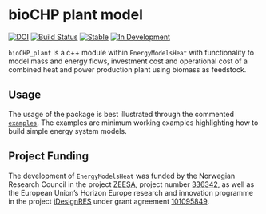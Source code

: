 # bioCHP plant model

[![DOI](https://joss.theoj.org/papers/10.21105/joss.06619/status.svg)](https://doi.org/10.21105/joss.06619)
[![Build Status](https://github.com/EnergyModelsX/EnergyModelsHeat.jl/workflows/CI/badge.svg)](https://github.com/EnergyModelsX/EnergyModelsHeat.jl/actions?query=workflow%3ACI)
[![Stable](https://img.shields.io/badge/docs-stable-blue.svg)](https://energymodelsx.github.io/EnergyModelsHeat.jl/stable/)
[![In Development](https://img.shields.io/badge/docs-dev-blue.svg)](https://energymodelsx.github.io/EnergyModelsHeat.jl/dev/)

`bioCHP_plant` is a c++ module within  `EnergyModelsHeat` with functionality to model mass and energy flows, investment cost and operational cost of a combined heat and power production plant using biomass as feedstock.

## Usage

The usage of the package is best illustrated through the commented [`examples`](examples).
The examples are minimum working examples highlighting how to build simple energy system models.

## Project Funding

The development of `EnergyModelsHeat` was funded by the Norwegian Research Council in the project [ZEESA](https://www.sintef.no/en/projects/2023/zeesa-zero-emission-energy-systems-for-the-arctic/), project number [336342](https://prosjektbanken.forskningsradet.no/project/FORISS/336342), as well as the European Union’s Horizon Europe research and innovation programme in the project [iDesignRES](https://idesignres.eu/) under grant agreement [101095849](https://doi.org/10.3030/101095849).
